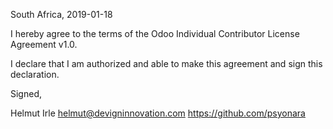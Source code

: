 South Africa, 2019-01-18

I hereby agree to the terms of the Odoo Individual Contributor License
Agreement v1.0.

I declare that I am authorized and able to make this agreement and sign this
declaration.

Signed,

Helmut Irle helmut@devigninnovation.com https://github.com/psyonara
